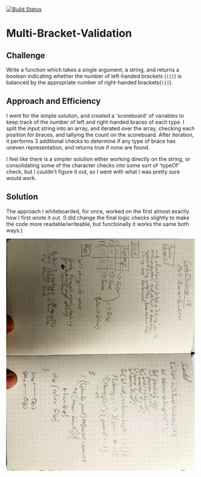 [![Build Status](https://travis-ci.com/icathaid/data_structures_and_algorithms.svg?branch=multi-bracket-validation)](https://travis-ci.com/icathaid/data_structures_and_algorithms)

# Multi-Bracket-Validation

##  Challenge

  Write a function which takes a single argument, a string, and returns a boolean indicating whether the number of left-handed brackets (`({[`) is balanced by the appropriate number of right-handed brackets(`)}]`).

##  Approach and Efficiency

  I went for the simple solution, and created a 'scoreboard' of variables to keep track of the number of left and right-handed braces of each type.  I split the input string into an array, and iterated over the array, checking each position for braces, and tallying the count on the scoreboard.  After iteration, it performs 3 additional checks to determine if any type of brace has uneven representation, and returns true if none are found.  

  I feel like there is a simpler solution either working directly on the string, or consolidating some of the character checks into some sort of 'typeOf' check, but I couldn't figure it out, so I went with what I was pretty sure would work.

##  Solution

The approach I whiteboarded, for once, worked on the first almost exactly how I first wrote it out.  (I did change the final logic checks slightly to make the code more readable/writeable, but functionally it works the same both ways.)

![13-whiteboard.jpg](./assets/13-whiteboard.jpg)